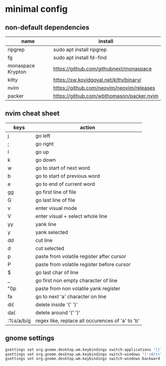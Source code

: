 # minimal config

## non-default dependencies

| name | install |
| ---- | ------- |
| ripgrep | sudo apt install ripgrep |
| fg | sudo apt install fd-find |
| monaspace Krypton | https://github.com/githubnext/monaspace |
| kitty | https://sw.kovidgoyal.net/kitty/binary/ |
| nvim | https://github.com/neovim/neovim/releases |
| packer | https://github.com/wbthomason/packer.nvim |

## nvim cheat sheet

| keys | action |
| ----- | ------- |
| j | go left |
| ; | go right |
| l | go up |
| k | go down |
| w | go to start of next word |
| b | go to start of previous word |
| e | go to end of current word |
| gg | go first line of file |
| G | go last line of file |
| v | enter visual mode |
| V | enter visual + select whole line |
| yy | yank line |
| y | yank selected |
| dd | cut line |
| d | cut selected |
| p | paste from volatile register after cursor |
| P | paste from volatile register before cursor |
| $ | go last char of line |
| _ | go first non empty character of line |
| "0p | paste from non volatile yank register |
| fa | go to next 'a' character on line |
| di( | delete inside '(' ')' |
| da( | delete around '(' ')' |
| :%s/a/b/g | regex like, replace all occurences of 'a' to 'b' |

## gnome settings

```bash
gsettings set org.gnome.desktop.wm.keybindings switch-applications "[]"
gsettings set org.gnome.desktop.wm.keybindings switch-windows "['<Alt>Tab']"
gsettings set org.gnome.desktop.wm.keybindings switch-windows-backward "['<Shift><Alt>Tab']"
```
